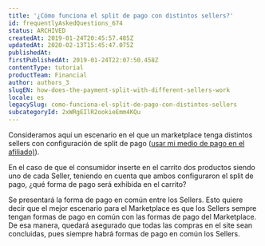 ```yaml
---
title: '¿Cómo funciona el split de pago con distintos sellers?'
id: frequentlyAskedQuestions_674
status: ARCHIVED
createdAt: 2019-01-24T20:45:57.485Z
updatedAt: 2020-02-13T15:45:47.075Z
publishedAt: 
firstPublishedAt: 2019-01-24T22:07:50.458Z
contentType: tutorial
productTeam: Financial
author: authors_3
slugEN: how-does-the-payment-split-with-different-sellers-work
locale: es
legacySlug: como-funciona-el-split-de-pago-con-distintos-sellers
subcategoryId: 2xWRgEIlR2ookieEmm4KQu
---
```


Consideramos aquí un escenario en el que un marketplace tenga distintos sellers con configuración de split de pago ([usar mi medio de pago en el afiliado)](/es/tutorial/como-configurar-afiliado)).

En el caso de que el consumidor inserte en el carrito dos productos siendo uno de cada Seller, teniendo en cuenta que ambos configuraron el split de pago, ¿qué forma de pago será exhibida en el carrito?

Se presentará la forma de pago en común entre los Sellers. Esto quiere decir que el mejor escenario para el Marketplace es que los Sellers sempre tengan formas de pago en común con las formas de pago del Marketplace. De esa manera, quedará asegurado que todas las compras en el site sean concluidas, pues siempre habrá formas de pago en común los Sellers.

